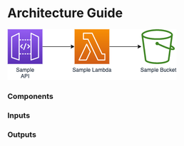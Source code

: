 # Architecture Guide

![architecture](./images/architecture.png)

### Components

<Describe architecture components>

### Inputs

### Outputs
